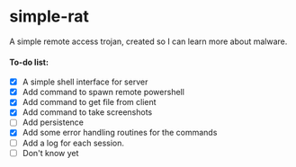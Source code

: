# simple-rat
A simple remote access trojan, created so I can learn more about malware.

#### To-do list:
- [x] A simple shell interface for server
- [x] Add command to spawn remote powershell
- [x] Add command to get file from client
- [x] Add command to take screenshots
- [ ] Add persistence
- [x] Add some error handling routines for the commands
- [ ] Add a log for each session.
- [ ] Don't know yet
